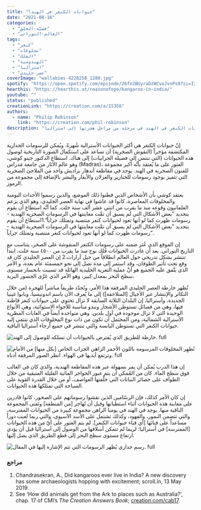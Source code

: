 ```yaml
---
title: "حيوانات الكنغر في الهند؟"
date: "2021-08-16"
categories:
  - "قضيّة-الخلق"
  - "العالم-التوراتي"
tags:
  - "كنغر"
  - "مخلوقات"
  - "الفلك"
  - "الهندوسية"
  - "استراليا"
  - "عصر-جليدي"
coverImage: "wallabies-4228258_1280.jpg"
spotify: "https://open.spotify.com/episode/26fx2BGyraDzWCvoJvnPs0?si=I3SQxvTaTUS-xHyDLfryKg"
hearthis: "https://hearthis.at/reasonofope/kangaroo-in-india/"
youtube: ""
status: "published"
creationLink: "https://creation.com/a/15356"
authors:
  - name: "Philip Robinson"
    link: "https://creation.com/phil-robinson"
description: "نقوش جدارية تكشف وجود حيوانات الكنغر في الهند في مرحلة من مراحل هجرتها إلى استراليا. "
---
```


إنّ حيوانات الكنغر هي أكثر الحيوانات الأسترالية شُهرةً. ويُمكن للرسومات الجدارية المكتشفة مؤخراً (النقوش الصخرية) أن تساعد على استكمال الصورة التاريخية لوصول هذه الحيوانات (التي تنتمي إلى فصيلة الجرابيات) إلى هناك. استطاع الدكتور جينو كوشي، وهو عالم الآثار من جامعة مَدراس (Madras)، العثور على ما يُعتقد بأنَّه أكبر مجموعة للفنون الصخرية في الهند. يوجد في مقاطعة أندهار براديش واحد من الملاجئ الصخرية التي تتميز بوجود رسومات للخنازير والغزلان والأبقار والبشر بالإضافة إلى مجموعة من الرموز.

يعتقد كوشي بأن الأشخاص الذين قطنوا ذلك الموضع، والذين رسموا الأحداث اليومية والمخلوقات المعاصرة، كانوا قد عاشوا في نهاية العصر الجليدي، وهو الذي يزعم العلمانيون وقوعه منذ ما يقرب من اثنتي عشر ألف سنة خلت. كما أنَّه استطاع أن يقوم بتحديد ”بعض الأشكال التي لم يسبق أن تمَّت معاينتها في الرسومات الصخرية الهندية - رسومات ظهرت كما لو أنها تعود لحيوانات كنغر منتصبة وتمتلك جراباً“.1استطاع أن يقوم بتحديد ”بعض الأشكال التي لم يسبق أن تمَّت معاينتها في الرسومات الصخرية الهندية - رسومات ظهرت كما لو أنها تعود لحيوانات كنغر منتصبة وتمتلك جراباً“.

إن الموقع الذي عُثر ضمنه على رسومات الكنغر المنقوشة على الصخر، يتناسب مع التاريخ التوراتي. بعد أن غادرت الحيوانات فُلك نوح منذ ما يقرب من ٤٥٠٠ سنة خلت، ابتدأ تنتشر بشكل تدريجي حول العالم انطلاقاً من جبل أرارات.2 إن العصر الجليدي كان قد وقع تحت تأثير الطوفان، وقد استمر إلى مدة تصل إلى نحو خمسمئة عام بعده، و الأمر الذي يتَّفق عليه الجميع هو أنَّ عملية التعرية الجليدية الهائلة قد تسببت بانحسار مستوى سطح البحر بمعدل كبير، وهو الأمر الذي عَرَّى الجسور البرية.

تُظهر خارطة العصر الجليدي المرفقة هذا الأمر، وتُحدّد طريقاً مباشراً للهجرة (من خلال التكاثر والإنتشار عبر الأجيال \[المتلاحقة\]) إلى ما يُعرف الآن باسم اندونيسيا، وبابوا غينيا الجديدة، وأستراليا. إن البلدان الثلاثة السابقة لا تزال تحتوي على حيوانات كنغز قاطنة فيها، وهي من فصائل تستوطن الأشجار وتبدو مناسبة للأجواء الاستوائية، وهي الأنواع الوحيدة التي لا تزال موجودة في أول بلدين. وهي متواجدة أيضاً في الغابات المطرية الأسترالية الشمالية، ومن المحتمل أن تكون من ذات نوع المخلوقات الذي تنتمي إليه حيوانات الكنغر التي تستوطن اليابسة والتي تنتشر في جميع أرجاء أستراليا الباقية.

![خارطة للطريق الذي يُفترض بالحيوانات أن تسلكه للوصول إلى الهند. full](Au-India-map.jpg)

![تُظهِر المخلوقات المرسومة باللون الأحمر الزاهي الجراب الخاص \[بكل منها\] من الأمام وترتفع أيديها في الهواء. انظر الصور المرفقة أدناه. full](marsupials-drawn.jpg)



إن هذا الدرب يُمكن أن يمر بسهولة عبر هذه المقاطعة الهندية، والذي كان في الغالب فوق سطح الماء. كان من المُمكن أن يتم عبور الحواجز المائية القليلة المتبقية من خلال الطواف على حصائر النباتات التي خلَّفتها العواصف، أو من خلال القدرة القوية على السباحة التي تمتلكها هذه الحيوانات.

إن كان الأمر كذلك، فإن الرسّامين الذين نقشوا رسوماتهم على الصخور، كانوا قادرين على معاينة هذه الحيوانات أثناء استطيانها وقبل أن تُهاجر \[من المنطقة\] وتَفنى المجموعة الباقية منها. يوجد في الهند في يومنا الراهن مجموعة كبيرة من الحيوانات المفترسة، والتي تتضمن النمور، والفهود، وكذلك تشتمل على الأسد الآسيوي، والتي ربما لعبت دوراً مساعداً على فنائها \[أي فناء حيوانات الكنغر\]. لم يتم العثور على أيّ من هذه الحيوانات \[المفترسة\] في أستراليا؛ لربما لم تتمكن أسلافها من الوصول إلى أستراليا قبل أن يؤدي ارتفاع مستوى سطح البحر إلى قطع الطريق الذي يصل إليها.

![رسم جداري يُظهر الرسومات التي تتم الإشارة إليها في المقال. full](wall-painting.jpg)

### مراجع

1. Chandrasekran, A., Did kangaroos ever live in India? A new discovery has some archaeologists hopping with excitement; scroll.in, 13 May 2019.
2. See ‘How did animals get from the Ark to places such as Australia?’, chap. 17 of CMI’s *The Creation Answers Book*; [creation.com/cab17](https://creation.com/cab17).
